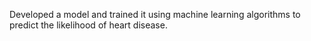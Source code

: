 Developed a model and trained it using machine learning algorithms to predict the likelihood of
heart disease.

